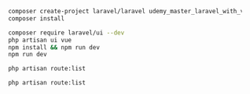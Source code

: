 ```bash
    composer create-project laravel/laravel udemy_master_laravel_with_vue
    composer install
```

```bash
    composer require laravel/ui --dev
    php artisan ui vue
    npm install && npm run dev
    npm run dev
```

```bash
    php artisan route:list
```

```bash
    php artisan route:list
```